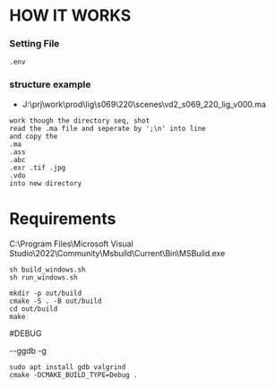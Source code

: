 # HOW IT WORKS

### Setting File
`.env`

### structure example
- J:\prj\work\prod\lig\s069\220\scenes\vd2_s069_220_lig_v000.ma

```
work though the directory seq, shot
read the .ma file and seperate by ';\n' into line
and copy the 
.ma
.ass
.abc
.exr .tif .jpg
.vdo
into new directory
```

# Requirements
C:\Program Files\Microsoft Visual Studio\2022\Community\Msbuild\Current\Bin\MSBuild.exe

```
sh build_windows.sh
sh run_windows.sh
```

```
mkdir -p out/build
cmake -S . -B out/build
cd out/build
make
```

#DEBUG

--ggdb -g

```
sudo apt install gdb valgrind
cmake -DCMAKE_BUILD_TYPE=Debug .
```
